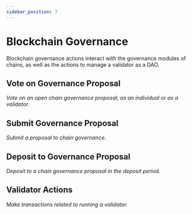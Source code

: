 ```yaml
---
sidebar_position: 7
---
```



# Blockchain Governance
Blockchain governance actions interact with the governance modules of chains, as well as the actions to manage a validator as a DAO.

## Vote on Governance Proposal 
*Vote on an open chain governance proposal, as an individual or as a validator.*

## Submit Governance Proposal 
*Submit a proposal to chain governance.*


## Deposit to Governance Proposal 
*Deposit to a chain governance proposal in the deposit period.*


## Validator Actions 
*Make transactions related to running a validator.*
